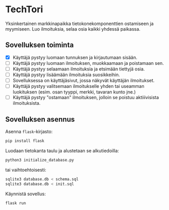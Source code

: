 # TechTori

Yksinkertainen markkinapaikka tietokonekomponenttien ostamiseen ja myymiseen. Luo ilmoituksia, selaa osia kaikki yhdessä paikassa.

## Sovelluksen toiminta

- [x] Käyttäjä pystyy luomaan tunnuksen ja kirjautumaan sisään.
- [ ] Käyttäjä pystyy luomaan ilmoituksen, muokkaamaan ja poistamaan sen.
- [ ] Käyttäjä pystyy selaamaan ilmoituksia ja etsimään tiettyjä osia.
- [ ] Käyttäjä pystyy lisäämään ilmoituksia suosikkeihin.
- [ ] Sovelluksessa on käyttäjäsivut, jossa näkyvät käyttäjän ilmoitukset.
- [ ] Käyttäjä pystyy valitsemaan ilmoitukselle yhden tai useamman luokituksen (esim. osan tyyppi, merkki, tavaran kunto jne.)
- [ ] Käyttäjä pystyy "ostamaan" ilmoituksen, jolloin se poistuu aktiiivisista ilmoituksista.

## Sovelluksen asennus

Asenna `flask`-kirjasto:

```bash
pip install flask
```

Luodaan tietokanta taulu ja alustetaan se alkutiedoilla:

```bash
python3 initialize_database.py
```

tai vaihtoehtoisesti:

```bash
sqlite3 database.db < schema.sql
sqlite3 database.db < init.sql
```

Käynnistä sovellus:

```bash
flask run
```
